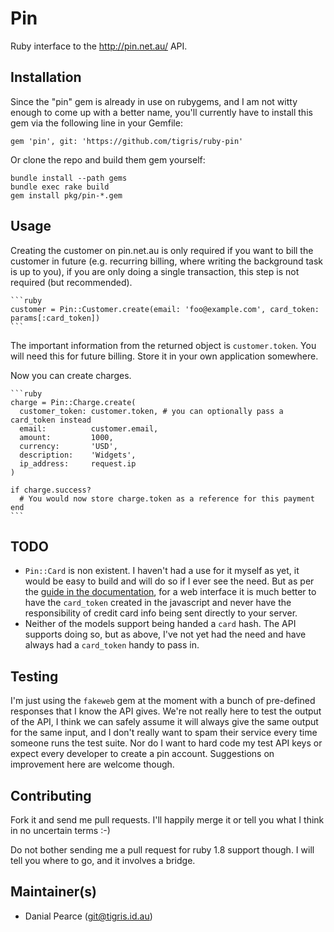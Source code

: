# Pin

Ruby interface to the http://pin.net.au/ API.

## Installation

Since the "pin" gem is already in use on rubygems, and I am not witty
enough to come up with a better name, you'll currently have to install
this gem via the following line in your Gemfile:

    gem 'pin', git: 'https://github.com/tigris/ruby-pin'

Or clone the repo and build them gem yourself:

    bundle install --path gems
    bundle exec rake build
    gem install pkg/pin-*.gem

## Usage

Creating the customer on pin.net.au is only required if you want to bill the
customer in future (e.g. recurring billing, where writing the background
task is up to you), if you are only doing a single transaction, this step is
not required (but recommended).

    ```ruby
    customer = Pin::Customer.create(email: 'foo@example.com', card_token: params[:card_token])
    ```

The important information from the returned object is `customer.token`. You
will need this for future billing. Store it in your own application
somewhere.

Now you can create charges.

    ```ruby
    charge = Pin::Charge.create(
      customer_token: customer.token, # you can optionally pass a card_token instead
      email:          customer.email,
      amount:         1000,
      currency:       'USD',
      description:    'Widgets',
      ip_address:     request.ip
    )

    if charge.success?
      # You would now store charge.token as a reference for this payment
    end
    ```

## TODO

  * `Pin::Card` is non existent. I haven't had a use for it myself as yet, it
    would be easy to build and will do so if I ever see the need. But as per the
    [guide in the documentation](https://pin.net.au/docs/guides/payment-forms),
    for a web interface it is much better to have the `card_token` created in
    the javascript and never have the responsibility of credit card info being
    sent directly to your server.
  * Neither of the models support being handed a `card` hash. The API supports
    doing so, but as above, I've not yet had the need and have always had a
    `card_token` handy to pass in.

## Testing

I'm just using the `fakeweb` gem at the moment with a bunch of pre-defined
responses that I know the API gives. We're not really here to test the output of
the API, I think we can safely assume it will always give the same output for
the same input, and I don't really want to spam their service every time someone
runs the test suite. Nor do I want to hard code my test API keys or expect every
developer to create a pin account. Suggestions on improvement here are welcome
though.

## Contributing

Fork it and send me pull requests. I'll happily merge it or tell you what I
think in no uncertain terms :-)

Do not bother sending me a pull request for ruby 1.8 support though. I will tell
you where to go, and it involves a bridge.

## Maintainer(s)

  * Danial Pearce (git@tigris.id.au)
